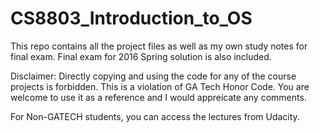 # CS8803_Introduction_to_OS

This repo contains all the project files as well as my own study notes for final exam.
Final exam for 2016 Spring solution is also included.

Disclaimer: Directly copying and using the code for any of the course projects is forbidden. This is a violation of GA Tech Honor Code.
You are welcome to use it as a reference and I would appreicate any comments.

For Non-GATECH students, you can access the lectures from Udacity. 